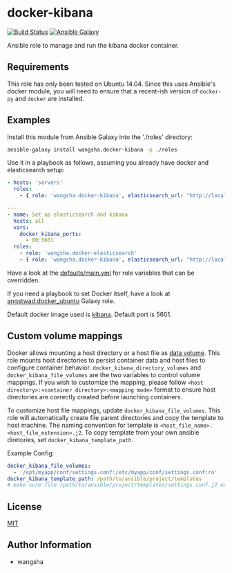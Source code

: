 docker-kibana
============

[![Build Status](https://travis-ci.org/wangsha/docker-kibana.svg?branch=master)](https://travis-ci.org/wangsha/docker-kibana)
[![Ansible Galaxy](https://img.shields.io/badge/AnsibleGalaxy-wangsha.docker--kibana-blue.svg)](https://galaxy.ansible.com/wangsha/docker-kibana/)

Ansible role to manage and run the kibana docker container.

Requirements
------------

This role has only been tested on Ubuntu 14.04. Since this uses Ansible's
docker module, you will need to ensure that a recent-ish version of `docker-py`
and `docker` are installed.

Examples
--------

Install this module from Ansible Galaxy into the './roles' directory:
```bash
ansible-galaxy install wangsha.docker-kibana -p ./roles
```

Use it in a playbook as follows, assuming you already have docker and elasticsearch setup:
```yaml
- hosts: 'servers'
  roles:
    - { role: 'wangsha.docker-kibana', elasticsearch_url: "http://localhost:9200"}
```

```yaml
---
- name: Set up elasticsearch and kibana
  hosts: all
  vars:
    docker_kibana_ports:
      - 80:5601
  roles:
    - role: 'wangsha.docker-elasticsearch'
    - { role: 'wangsha.docker-kibana', elasticsearch_url: "http://localhost:9200"}
```

Have a look at the [defaults/main.yml](defaults/main.yml) for role variables
that can be overridden.

If you need a playbook to set Docker itself, have a look at [angstwad.docker_ubuntu](https://github.com/angstwad/docker.ubuntu) Galaxy role.

Default docker image used is [kibana](https://hub.docker.com/_/kibana/). Default port is 5601.


Custom volume mappings
----------------------
Docker allows mounting a host directory or a host file as [data volume](https://docs.docker.com/engine/userguide/containers/dockervolumes/).
This role mounts host directories to persist container data and host files to configure container behavior.
`docker_kibana_directory_volumes` and `docker_kibana_file_volumes` are the two variables to control volume mappings.
If you wish to customize the mapping, please follow `<host directory>:<container directory>:<mapping mode>` format
 to ensure host directories are correctly created before launching containers.
 
To customize host file mappings, update `docker_kibana_file_volumes`. 
This role will automatically create file parent directories and copy the template 
to host machine. The naming convention for template is `<host_file_name>.<host_file_extension>.j2`.
To copy template from your own ansible diretories, set `docker_kibana_template_path`.

Example Config:
```yaml
docker_kibana_file_volumes:
  - '/opt/myapp/conf/settings.conf:/etc/myapp/conf/settings.conf:ro'
docker_kibana_template_path: /path/to/ansible/project/templates
# make sure file /path/to/ansible/project/templates/settings.conf.j2 exists. 
```

License
-------

[MIT](LICENSE.txt)

Author Information
------------------

- wangsha
